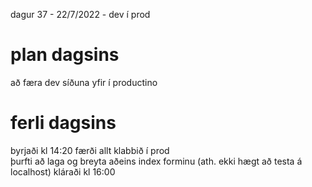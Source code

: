dagur 37 - 22/7/2022 - dev í prod

# plan dagsins
að færa dev síðuna yfir í productino

# ferli dagsins 
byrjaði kl 14:20
færði allt klabbið í prod  
þurfti að laga og breyta aðeins index forminu (ath. ekki hægt að testa á localhost)
kláraði kl 16:00